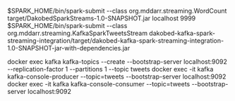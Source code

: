 $SPARK_HOME/bin/spark-submit --class org.mddarr.streaming.WordCount target/DakobedSparkStreams-1.0-SNAPSHOT.jar localhost 9999
$SPARK_HOME/bin/spark-submit --class org.mddarr.streaming.KafkaSparkTweetsStream dakobed-kafka-spark-streaming-integration/target/dakobed-kafka-spark-streaming-integration-1.0-SNAPSHOT-jar-with-dependencies.jar

docker exec kafka kafka-topics --create --bootstrap-server localhost:9092 --replication-factor 1 --partitions 1 --topic tweets
docker exec -it kafka kafka-console-producer --topic=tweets --bootstrap-server localhost:9092
docker exec -it kafka kafka-console-consumer --topic=tweets --bootstrap-server localhost:9092